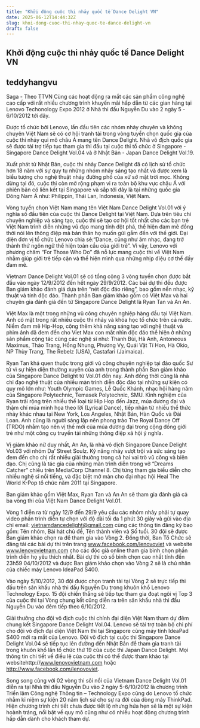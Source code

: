 ```yaml
---
title: "Khởi động cuộc thi nhảy quốc tế Dance Delight VN"
date: 2025-06-12T14:44:32Z
slug: khoi-dong-cuoc-thi-nhay-quoc-te-dance-delight-vn
draft: false
---
```


## Khởi động cuộc thi nhảy quốc tế Dance Delight VN

## teddyhangvu

Saga - Theo TTVN
Cùng các hoạt động ra mắt các sản phẩm công nghệ cao cấp với rất nhiều chương trình khuyến mãi hấp dẫn từ các gian hàng tại Lenovo Techonology Expo 2012 ở Nhà thi đấu Nguyễn Du vào 2 ngày 5 - 6/10/2012 tới đây.


Được tổ chức bởi Lenovo, lần đầu tiên các nhóm nhảy chuyên và không chuyên Việt Nam sẽ có cơ hội tranh tài trong vòng tuyển chọn quốc gia của cuộc thi nhảy qui mô châu Á mang tên Dance Delight. Nhà vô địch quốc gia sẽ được tài trợ tiếp tục tham gia thi đấu tại cuộc thi tổ chức ở Singapore - Singapore Dance Delight Vol.04 và ở Nhật Bản - Japan Dance Delight Vol.19.



Xuất phát từ Nhật Bản, cuộc thi nhảy Dance Delight đã có lịch sử tổ chức hơn 18 năm với sự quy tụ những nhóm nhảy sáng tạo nhất và được xem là biểu tượng cho nghệ thuật nhảy đường phố của xứ sở mặt trời mọc. Không dừng tại đó, cuộc thi còn mở rộng phạm vi ra toàn bộ khu vực châu Á với phiên bản có liên kết tại Singapore và sắp tới đây là tại những quốc gia Đông Nam Á như: Philippin, Thái Lan, Indonesia, Việt Nam.

Vòng tuyển chọn Việt Nam mang tên Việt Nam Dance Delight Vol.01 với ý nghĩa số đầu tiên của cuộc thi Dance Delight tại Việt Nam. Dựa trên tiêu chí chuyên nghiệp và sáng tạo, cuộc thi sẽ tạo cơ hội tốt nhất cho các bạn trẻ Việt Nam trình diễn những vũ đạo mang tính đột phá, thể hiện đam mê đồng thời nói lên thông điệp mà bản thân họ muốn gửi gắm đến với thế giới. Đại diện đơn vị tổ chức Lenovo chia sẻ:“Dance, cũng như âm nhạc, đang trở thành thứ ngôn ngữ thể hiện toàn cầu của giới trẻ”. Vì vậy, Lenovo với phương châm “For Those Who Do” đã nỗ lực mang cuộc thi về Việt Nam nhằm giúp giới trẻ tiếp cận và thể hiện mình qua những nhịp điệu cơ thể đầy đam mê.

Vietnam Dance Delight Vol.01 sẽ có tổng cộng 3 vòng tuyển chọn được bắt đầu vào ngày 12/9/2012 đến hết ngày 29/9/2012. Các bài dự thi đều được Ban giám khảo đánh giá dựa trên “nét độc đáo riêng”, bao gồm nền nhạc, kỹ thuật và tính độc đáo. Thành phần Ban giám khảo gồm có Việt Max và hai chuyên gia đánh giá đến từ Singapore Dance Delight là Ryan Tan và An An.



Việt Max là một trong những vũ công chuyên nghiệp hàng đầu tại Việt Nam. Anh có mặt trong rất nhiều cuộc thi nhảy và khóa học tổ chức trên cả nước. Niềm đam mê Hip-Hop, cộng thêm khả năng sáng tạo với nghệ thuật và phim ảnh đã đem đến cho Viet Max con mắt nhìn độc đáo thể hiện ở những sản phẩm cộng tác cùng các nghệ sĩ  như: Thanh Bùi, Hà Anh, Antoneous Maximus, Thảo Trang, Hồng Nhung, Phương Vy, Quái Vật Tí Hon, Hà Okio, NP Thùy Trang, The Rebelz (USA), Castafari (Jaimaica). 



Ryan Tan khá quen thuộc trong giới vũ công chuyên nghiệp tại đảo quốc Sư tử vì sự hiện diện thường xuyên của anh trong thành phần Ban giám khảo của Singapore Dance Delight từ Vol.01 đến nay. Anh đồng thời cũng là nhà chỉ đạo nghệ thuật của nhiều màn trình diễn độc đáo tại những sự kiện có quy mô lớn như: Youth Olympic Games, Lễ Quốc Khánh, nhạc hội hàng năm của Singapore Polytechnic, Temasek Polytechnic, SMU. Kinh nghiệm của Ryan trải rộng trên nhiều thể loại từ Hip Hop đến Jazz, múa đương đại và thậm chí múa minh họa theo lời (Lyrical Dance), tiếp nhận từ nhiều thể thức nhảy khác nhau tại New York, Los Angeles, Nhật Bản, Hàn Quốc và Đài Loan. Anh cũng là người sáng lập nên phong trào The Royal Dance Off (TRDO) nhằm tạo nên vị thế mới của múa đương đại trong cộng đồng giới trẻ như một công cụ truyền tải những thông điệp xã hội ý nghĩa.



Vị giám khảo nữ duy nhất, An An, là nhà vô địch Singapore Dance Delight Vol.03 với nhóm Da’ Street Soulz. Kỹ năng nhảy vượt trội và sức sáng tạo đem đến cho chị rất nhiều giải thưởng trong cả hai vai trò vũ công và biên đạo. Chị cũng là tác gia của những màn trình diễn trong vở “Dreams Catcher” chiếu trên MediaCorp Channel 8. Chị từng tham gia biểu diễn cho nhiều nghệ sĩ nổi tiếng, và đặc biệt mở màn cho đại nhạc hội Heal The World K-Pop tổ chức năm 2011 tại Singapore. 

Ban giám khảo gồm Việt Max, Ryan Tan và An An sẽ tham gia đánh giá cả ba vòng thi của Việt Nam Dance Delight Vol.01.

Vòng 1 diễn ra từ ngày 12/9 đến 29/9 yêu cầu các nhóm nhảy phải tự quay video phần trình diễn tự chọn với độ dài tối đa 1 phút 30 giây và gửi vào địa chỉ email: vietnamdancedelight@gmail.com cùng các thông tin đăng ký bao gồm: Tên nhóm, Bài hát chủ đề, Tên thành viên và Số tuổi. 30 đội sẽ được Ban giám khảo chọn ra để tham gia vào Vòng 2. Đồng thời, Ban Tổ Chức sẽ đăng tải các bài dự thi trên trang www.facebook.com/lenovoviet và website www.lenovovietnam.com cho các độc giả online tham gia bình chọn phần trình diễn họ yêu thích nhất. Bài dự thi có số bình chọn cao nhất tính đến 23h59 04/10/2012 và được Ban giám khảo chọn vào Vòng 2 sẽ là chủ nhân của chiếc máy Lenovo IdeaPad S400. 



Vào ngày 5/10/2012, 30 đội được chọn tranh tài tại Vòng 2 sẽ trực tiếp thi đấu trên sân khấu nhà thi đấu Nguyễn Du trong khuôn khổ Lenovo Technology Expo. 15 đội chiến thắng sẽ tiếp tục tham gia đoạt ngôi vị Top 3 của cuộc thi tại Vòng chung kết cũng diễn ra trên sân khấu nhà thi đấu Nguyễn Du vào đêm tiếp theo 6/10/2012.

Giải thưởng cho đội vô địch cuộc thi chính đại diện Việt Nam tham dự đêm chung kết Singapore Dance Delight Vol.04. Lenovo sẽ tài trợ toàn bộ chi phí cho đội vô địch đại diện Việt Nam thi tại Singapore cùng máy tính IdeaPad S400 mới ra mắt của Lenovo. Đội vô địch tại cuộc thi Singapore Dance Delight Vol.04 sẽ tiếp tục lên đường đến Nhật Bản để tham gia tranh tài trong khuôn khổ lần tổ chức thứ 19 của cuộc thi Japan Dance Delight. Mọi thông tin chi tiết về điều lệ của cuộc thi có thể được tham khảo tại websitehttp://www.lenovovietnam.com hoặc http://www.facebook.com/lenovoviet.

Song song cùng với 02 vòng thi sôi nổi của Vietnam Dance Delight Vol.01 diễn ra tại Nhà thi đấu Nguyễn Du vào 2 ngày 5-6/10/2012 là chương trình Triển lãm Công nghệ Thông tin – Technology Expo cũng do Lenovo tổ chức nhằm kỉ niệm sự kiện 20 năm lịch sử cho sự ra đời của dòng máy ThinkPad. Hiện chương trình chi tiết chưa được tiết lộ nhưng hứa hẹn sẽ là một sự kiện hoành tráng, nổi bật về quy mô cũng như có nhiều hoạt động chương trình hấp dẫn dành cho khách tham dự.